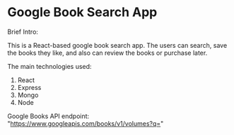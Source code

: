# Google Book Search App

Brief Intro:

This is a React-based google book search app. The users can search, save the books they like, and also can review the books or purchase later.

The main technologies used:

1. React
2. Express
3. Mongo
4. Node

Google Books API endpoint:
"https://www.googleapis.com/books/v1/volumes?q="
